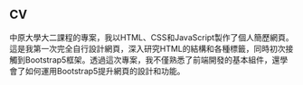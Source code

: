 ## CV
中原大學大二課程的專案，我以HTML、CSS和JavaScript製作了個人簡歷網頁。這是我第一次完全自行設計網頁，深入研究HTML的結構和各種標籤，同時初次接觸到Bootstrap5框架。透過這次專案，我不僅熟悉了前端開發的基本組件，還學會了如何運用Bootstrap5提升網頁的設計和功能。
